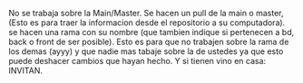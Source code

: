 No se trabaja sobre la Main/Master.
Se hacen un pull de la main o master, (Esto es para traer la informacion desde el repositorio a su computadora).
se hacen una rama con su nombre (que tambien indique si pertenecen a bd, back o front de ser posible).
Esto es para que no trabajen sobre la rama de los demas (ayyy) y que nadie mas tabaje sobre la de ustedes ya que esto puede deshacer cambios que hayan hecho.
Y si tienen vino en casa: INVITAN.
